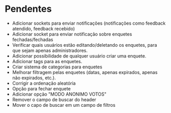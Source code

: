 # Pendentes
- Adicionar sockets para enviar notificações (notificações como feedback atendido, feedback recebido)
- Adicionar socket para enviar notificação sobre enquetes fechadas/fechadas
- Verificar quais usuários estão editando/deletando os enquetes, para que sejam apenas administradores.
- Adicionar possibilidade de qualquer usuário criar uma enquete.
- Adicionar tags para as enquetes.
- Criar sistema de categorias para enquetes
- Melhorar filtragem pelas enquetes (datas, apenas expirados, apenas não expirados, etc.).
- Corrigir a ordenação aleatória
- Opção para fechar enquete
- Adicionar opção "MODO ANONIMO VOTOS"
- Remover o campo de buscar do header
- Mover o capo de buscar em um campo de filtros
